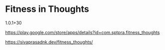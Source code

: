 # Fitness in Thoughts

1.0.1+30

https://play.google.com/store/apps/details?id=com.sptpra.fitness_thoughts

https://sivaprasadnk.dev/fitness_thoughts/